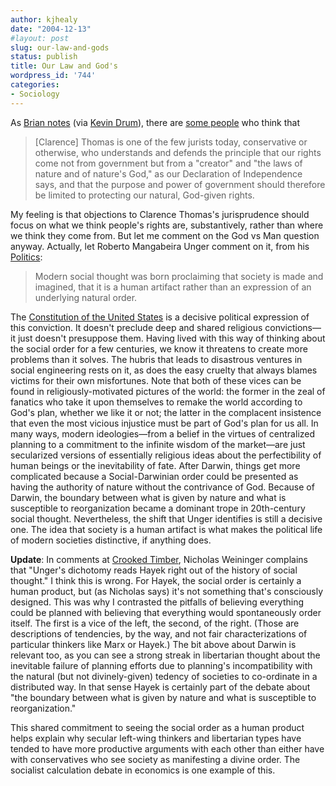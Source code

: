```yaml
---
author: kjhealy
date: "2004-12-13"
#layout: post
slug: our-law-and-gods
status: publish
title: Our Law and God's
wordpress_id: '744'
categories:
- Sociology
---
```


As [Brian notes](http://www.crookedtimber.org/archives/002985.html) (via [Kevin Drum](http://www.washingtonmonthly.com/archives/individual/2004_12/005311.php)), there are [some people](http://www.latimes.com/news/opinion/sunday/commentary/la-oe-kranna12dec12,1,4469435.story?coll=la-sunday-commentary) who think that

> [Clarence] Thomas is one of the few jurists today, conservative or otherwise, who understands and defends the principle that our rights come not from government but from a "creator" and "the laws of nature and of nature's God," as our Declaration of Independence says, and that the purpose and power of government should therefore be limited to protecting our natural, God-given rights.

My feeling is that objections to Clarence Thomas's jurisprudence should focus on what we think people's rights are, substantively, rather than where we think they come from. But let me comment on the God vs Man question anyway. Actually, let Roberto Mangabeira Unger comment on it, from his [Politics](http://www.amazon.com/exec/obidos/ASIN/1859841317/ref=nosim/):

> Modern social thought was born proclaiming that society is made and imagined, that it is a human artifact rather than an expression of an underlying natural order.

The [Constitution of the United States](http://www.house.gov/Constitution/Constitution.html) is a decisive political expression of this conviction. It doesn't preclude deep and shared religious convictions—it just doesn't presuppose them. Having lived with this way of thinking about the social order for a few centuries, we know it threatens to create more problems than it solves. The hubris that leads to disastrous ventures in social engineering rests on it, as does the easy cruelty that always blames victims for their own misfortunes. Note that both of these vices can be found in religiously-motivated pictures of the world: the former in the zeal of fanatics who take it upon themselves to remake the world according to God's plan, whether we like it or not; the latter in the complacent insistence that even the most vicious injustice must be part of God's plan for us all. In many ways, modern ideologies—from a belief in the virtues of centralized planning to a commitment to the infinite wisdom of the market—are just secularized versions of essentially religious ideas about the perfectibility of human beings or the inevitability of fate. After Darwin, things get more complicated because a Social-Darwinian order could be presented as having the authority of nature without the contrivance of God. Because of Darwin, the boundary between what is given by nature and what is susceptible to reorganization became a dominant trope in 20th-century social thought. Nevertheless, the shift that Unger identifies is still a decisive one. The idea that society is a human artifact is what makes the political life of modern societies distinctive, if anything does.

**Update**: In comments at [Crooked Timber](http://www.crookedtimber.org/archives/002987.html), Nicholas Weininger complains that "Unger's dichotomy reads Hayek right out of the history of social thought." I think this is wrong. For Hayek, the social order is certainly a human product, but (as Nicholas says) it's not something that's consciously designed. This was why I contrasted the pitfalls of believing everything could be planned with believing that everything would spontaneously order itself. The first is a vice of the left, the second, of the right. (Those are descriptions of tendencies, by the way, and not fair characterizations of particular thinkers like Marx or Hayek.) The bit above about Darwin is relevant too, as you can see a strong streak in libertarian thought about the inevitable failure of planning efforts due to planning's incompatibility with the natural (but not divinely-given) tedency of societies to co-ordinate in a distributed way. In that sense Hayek is certainly part of the debate about "the boundary between what is given by nature and what is susceptible to reorganization."

This shared commitment to seeing the social order as a human product helps explain why secular left-wing thinkers and libertarian types have tended to have more productive arguments with each other than either have with conservatives who see society as manifesting a divine order. The socialist calculation debate in economics is one example of this.
